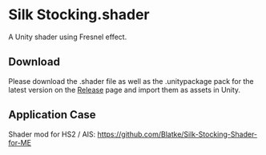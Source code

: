 # Silk Stocking.shader
A Unity shader using Fresnel effect.

## Download
Please download the .shader file as well as the .unitypackage pack for the latest version on the [Release](https://github.com/Blatke/Silk-Stocking.shader/releases) page and import them as assets in Unity.

## Application Case
Shader mod for HS2 / AIS: https://github.com/Blatke/Silk-Stocking-Shader-for-ME
